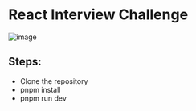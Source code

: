 # React Interview Challenge

![image](assetrs/ric.png)

## Steps:
- Clone the repository
- pnpm install
- pnpm run dev